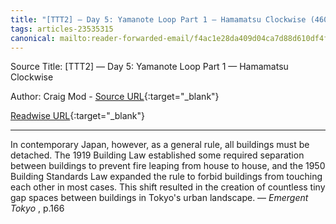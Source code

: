 ```yaml
---
title: "[TTT2] — Day 5: Yamanote Loop Part 1 — Hamamatsu Clockwise (460922080)"
tags: articles-23535315
canonical: mailto:reader-forwarded-email/f4ac1e28da409d04ca7d88d610df4fb2
---
```


Source Title: [TTT2] — Day 5: Yamanote Loop Part 1 — Hamamatsu Clockwise

Author: Craig Mod - [Source URL](mailto:reader-forwarded-email/f4ac1e28da409d04ca7d88d610df4fb2){:target="_blank"}

[Readwise URL](https://readwise.io/open/460922080){:target="_blank"}

---

In contemporary Japan, however, as a general rule, all buildings must be detached. The 1919 Building Law established some required separation between buildings to prevent fire leaping from house to house, and the 1950 Building Standards Law expanded the rule to forbid buildings from touching each other in most cases. This shift resulted in the creation of countless tiny gap spaces between buildings in Tokyo's urban landscape. — *Emergent Tokyo* , p.166
